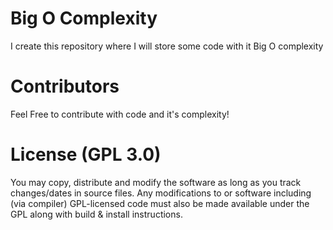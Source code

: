 # Big O Complexity
I create this repository where I will store some code with it Big O complexity

# Contributors
Feel Free to contribute with code and it's complexity!


# License (GPL 3.0)
You may copy, distribute and modify the software as long as you track changes/dates in source files. Any modifications to or software including (via compiler) GPL-licensed code must also be made available under the GPL along with build & install instructions.
